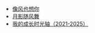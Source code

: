 <!-- <div class="swiper" id="swiper2">
    <div class="swiper-wrapper">
        <div class="swiper-slide"><img src="/images/YYS/SP/修罗鬼童丸.png" alt="修罗鬼童丸"></div>
        <div class="swiper-slide"><img src="/images/YYS/SP/初翎山风.png" alt="初翎山风"></div>
    </div>
</div> -->

* [像风也想你](/_home)
* [月影随风舞](/test)
* [我的成长时光轴（2021-2025）](/blurb)
